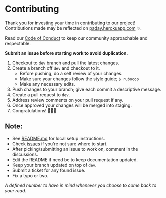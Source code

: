 # Contributing

Thank you for investing your time in contributing to our project! Contributions
made may be reflected on [paday.herokuapp.com](https://paday.herokuapp.com/)
:sparkles:.

Read our [Code of Conduct](./CODE_OF_CONDUCT.md) to keep our community
approachable and respectable.

**Submit an issue before starting work to avoid duplication.**

1. Checkout to `dev` branch and pull the latest changes.
2. Create a branch off `dev` and checkout to it.
   - Before pushing, do a self review of your changes.
   - Make sure your changes follow the style guide; `$ rubocop`
   - Make any necessary edits.
3. Push changes to your branch; give each commit a descriptive message.
4. Create a pull request to `dev`.
5. Address review comments on your pull request if any.
6. Once approved your changes will be merged into staging.
7. Congratulations! :tada::tada::wine_glass:

## Note:

- See [README.md](./README.md) for local setup instructions.
- Check [issues](https://github.com/dngst/paday/issues) if you're not sure where
  to start.
- After picking/submitting an issue to work on, comment in the discussions.
- Edit the README if need be to keep documentation updated.
- Keep your branch updated on top of `dev`.
- Submit a ticket for any found issue.
- Fix a typo or two.

_A defined number to have in mind whenever you choose to come back to your read._
